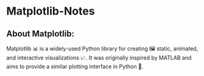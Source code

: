 # Matplotlib-Notes
## About Matplotlib:

Matplotlib 📊 is a widely-used Python library for creating 🖼️ static, animated, and interactive visualizations 📈. It was originally inspired by MATLAB and aims to provide a similar plotting interface in Python 🐍.
